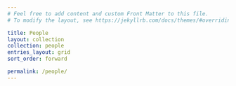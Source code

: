 ```yaml
---
# Feel free to add content and custom Front Matter to this file.
# To modify the layout, see https://jekyllrb.com/docs/themes/#overriding-theme-defaults

title: People
layout: collection
collection: people
entries_layout: grid
sort_order: forward

permalink: /people/
---
```

